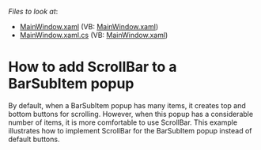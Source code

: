 <!-- default file list -->
*Files to look at*:

* [MainWindow.xaml](./CS/MainWindow.xaml) (VB: [MainWindow.xaml](./VB/MainWindow.xaml))
* [MainWindow.xaml.cs](./CS/MainWindow.xaml.cs) (VB: [MainWindow.xaml](./VB/MainWindow.xaml))
<!-- default file list end -->
# How to add ScrollBar to a BarSubItem popup


<p>By default, when a BarSubItem popup has many items, it creates top and bottom buttons for scrolling. However, when this popup has a considerable number of items, it is more comfortable to use ScrollBar. This example illustrates how to implement ScrollBar for the BarSubItem popup instead of default buttons.</p>

<br/>


